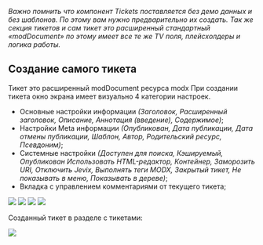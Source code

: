 *Важно помнить что компонент Tickets поставляется без демо данных и без шаблонов. По этому вам нужно предварительно их создать. Так же секция тикетов и сам тикет это расширенный стандартный «modDocument» по этому имеет все те же TV поля, плейсхолдеры и логика работы.*

## Создание самого тикета

Тикет это расширенный modDocument ресурса modx
При создании тикета окно экрана имеет визуально 4 категории настроек.

* Основные настройки информации *(Заголовок, Расширенный заголовок, Описание, Аннотация (введение), Содержимое)*;
* Настройки Meta информации *(Опубликован, Дата публикации, Дата отмены публикации, Шаблон, Автор, Родительский ресурс, Псевдоним)*;
* Системные настройки *(Доступен для поиска, Кэшируемый, Опубликован Использовать HTML-редактор, Контейнер, Заморозить URI, Отключить Jevix, Выполнять теги MODX, Закрытый тикет, Не показывать в меню, Показывать в дереве)*;
* Вкладка с управлением комментариями от текущего тикета;

[![](https://file.modx.pro/files/8/a/7/8a714c7cea8b3dab332a300d4d9af3b5s.jpg)](https://file.modx.pro/files/8/a/7/8a714c7cea8b3dab332a300d4d9af3b5.png)
[![](https://file.modx.pro/files/8/d/2/8d2b567a4059bdbd1e2a32a571acc566s.jpg)](https://file.modx.pro/files/8/d/2/8d2b567a4059bdbd1e2a32a571acc566.png)
[![](https://file.modx.pro/files/b/1/c/b1c5adbb248cef4c72df63b096f16320s.jpg)](https://file.modx.pro/files/b/1/c/b1c5adbb248cef4c72df63b096f16320.png)
[![](https://file.modx.pro/files/3/b/d/3bdec280272bfd046c5a4b364d3ba49cs.jpg)](https://file.modx.pro/files/3/b/d/3bdec280272bfd046c5a4b364d3ba49c.png)

Созданный тикет в разделе с тикетами:

[![](https://file.modx.pro/files/8/2/c/82c2458a0990c147909ddfd421b7ed3as.jpg)](https://file.modx.pro/files/8/2/c/82c2458a0990c147909ddfd421b7ed3a.png)